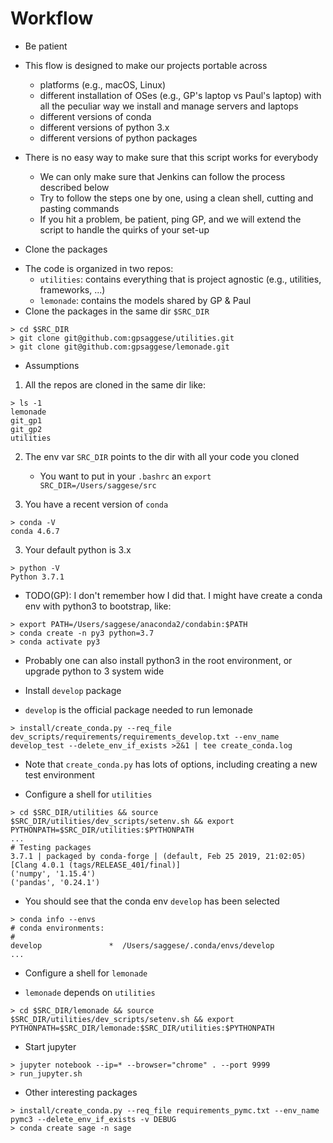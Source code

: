 # Workflow

* Be patient
- This flow is designed to make our projects portable across
    - platforms (e.g., macOS, Linux)
    - different installation of OSes (e.g., GP's laptop vs Paul's laptop) with
      all the peculiar way we install and manage servers and laptops
    - different versions of conda
    - different versions of python 3.x
    - different versions of python packages

- There is no easy way to make sure that this script works for everybody
    - We can only make sure that Jenkins can follow the process described below
    - Try to follow the steps one by one, using a clean shell, cutting and
      pasting commands
    - If you hit a problem, be patient, ping GP, and we will extend the script to
      handle the quirks of your set-up

* Clone the packages
- The code is organized in two repos:
    - `utilities`: contains everything that is project agnostic (e.g., utilities,
      frameworks, ...)
    - `lemonade`: contains the models shared by GP & Paul
- Clone the packages in the same dir `$SRC_DIR`
```
> cd $SRC_DIR
> git clone git@github.com:gpsaggese/utilities.git 
> git clone git@github.com:gpsaggese/lemonade.git 
```

* Assumptions
1) All the repos are cloned in the same dir like:
```
> ls -1
lemonade
git_gp1
git_gp2
utilities
```

2) The env var `SRC_DIR` points to the dir with all your code you cloned
    - You want to put in your `.bashrc` an `export SRC_DIR=/Users/saggese/src`

3) You have a recent version of `conda`
```
> conda -V
conda 4.6.7
```

3) Your default python is 3.x
```
> python -V
Python 3.7.1
```
- TODO(GP): I don't remember how I did that. I might have create a conda env with
  python3 to bootstrap, like:
```
> export PATH=/Users/saggese/anaconda2/condabin:$PATH
> conda create -n py3 python=3.7
> conda activate py3
```
- Probably one can also install python3 in the root environment, or upgrade
  python to 3 system wide


* Install `develop` package
- `develop` is the official package needed to run lemonade
```
> install/create_conda.py --req_file dev_scripts/requirements/requirements_develop.txt --env_name develop_test --delete_env_if_exists >2&1 | tee create_conda.log
```
- Note that `create_conda.py` has lots of options, including creating a new test
  environment

* Configure a shell for `utilities`
```
> cd $SRC_DIR/utilities && source $SRC_DIR/utilities/dev_scripts/setenv.sh && export PYTHONPATH=$SRC_DIR/utilities:$PYTHONPATH
...
# Testing packages
3.7.1 | packaged by conda-forge | (default, Feb 25 2019, 21:02:05)
[Clang 4.0.1 (tags/RELEASE_401/final)]
('numpy', '1.15.4')
('pandas', '0.24.1')
```

- You should see that the conda env `develop` has been selected
```
> conda info --envs
# conda environments:
#
develop               *  /Users/saggese/.conda/envs/develop
...
```

* Configure a shell for `lemonade`
- `lemonade` depends on `utilities`
```
> cd $SRC_DIR/lemonade && source $SRC_DIR/utilities/dev_scripts/setenv.sh && export PYTHONPATH=$SRC_DIR/lemonade:$SRC_DIR/utilities:$PYTHONPATH
```

* Start jupyter
```
> jupyter notebook --ip=* --browser="chrome" . --port 9999
> run_jupyter.sh
```

* Other interesting packages
```
> install/create_conda.py --req_file requirements_pymc.txt --env_name pymc3 --delete_env_if_exists -v DEBUG
> conda create sage -n sage
```
